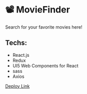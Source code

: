 # 📽️ MovieFinder

Search for your favorite movies here!

## Techs:
- React.js
- Redux
- UI5 Web Components for React
- sass
- Axios

[Deploy Link](https://movie-finder-nine-rose.vercel.app/)
